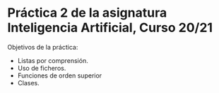 # Práctica 2 de la asignatura Inteligencia Artificial, Curso 20/21

Objetivos de la práctica:

- Listas por comprensión.
- Uso de ficheros.
- Funciones de orden superior
- Clases.
